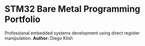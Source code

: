 # STM32 Bare Metal Programming Portfolio

Professional embedded systems development using direct register manipulation.
**Author:** Diego Klish
